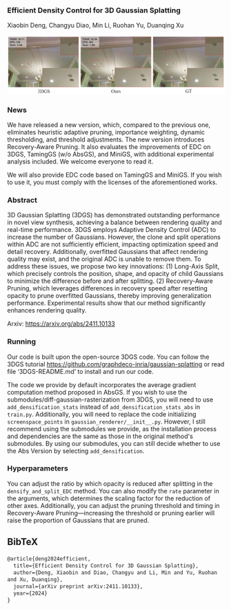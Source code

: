 ### Efficient Density Control for 3D Gaussian Splatting

Xiaobin Deng, Changyu Diao, Min Li, Ruohan Yu, Duanqing Xu<br>

![Teaser image](assets/intro.png)

### News

We have released a new version, which, compared to the previous one, eliminates heuristic adaptive pruning, importance weighting, dynamic thresholding, and threshold adjustments. The new version introduces Recovery-Aware Pruning. It also evaluates the improvements of EDC on 3DGS, TamingGS (w/o AbsGS), and MiniGS, with additional experimental analysis included. We welcome everyone to read it.

We will also provide EDC code based on TamingGS and MiniGS. If you wish to use it, you must comply with the licenses of the aforementioned works.

### Abstract

3D Gaussian Splatting (3DGS) has demonstrated outstanding performance in novel view synthesis, achieving a balance between rendering quality and real-time performance. 3DGS employs Adaptive Density Control (ADC) to increase the number of Gaussians. However, the clone and split operations within ADC are not sufficiently efficient, impacting optimization speed and detail recovery. Additionally, overfitted Gaussians that affect rendering quality may exist, and the original ADC is unable to remove them. To address these issues, we propose two key innovations: (1) Long-Axis Split, which precisely controls the position, shape, and opacity of child Gaussians to minimize the difference before and after splitting. (2) Recovery-Aware Pruning, which leverages differences in recovery speed after resetting opacity to prune overfitted Gaussians, thereby improving generalization performance. Experimental results show that our method significantly enhances rendering quality.

Arxiv: https://arxiv.org/abs/2411.10133

### Running

Our code is built upon the open-source 3DGS code. You can follow the 3DGS tutorial https://github.com/graphdeco-inria/gaussian-splatting or  read file ‘3DGS-README.md’ to install and run our code.

The code we provide by default incorporates the average gradient computation method proposed in AbsGS. If you wish to use the submodules/diff-gaussian-rasterization from 3DGS, you will need to use `add_densification_stats` instead of `add_densification_stats_abs` in `train.py`. Additionally, you will need to replace the code initializing `screenspace_points` in `gaussian_renderer/__init__.py`. However, I still recommend using the submodules we provide, as the installation process and dependencies are the same as those in the original method's submodules. By using our submodules, you can still decide whether to use the Abs Version by selecting `add_densification`.

### Hyperparameters

You can adjust the ratio by which opacity is reduced after splitting in the `densify_and_split_EDC` method. You can also modify the `rate` parameter in the arguments, which determines the scaling factor for the reduction of other axes. Additionally, you can adjust the pruning threshold and timing in Recovery-Aware Pruning—increasing the threshold or pruning earlier will raise the proportion of Gaussians that are pruned.

<section class="section" id="BibTeX">
  <div class="container is-max-desktop content">
    <h2 class="title">BibTeX</h2>
    <pre><code>@article{deng2024efficient,
  title={Efficient Density Control for 3D Gaussian Splatting},
  author={Deng, Xiaobin and Diao, Changyu and Li, Min and Yu, Ruohan and Xu, Duanqing},
  journal={arXiv preprint arXiv:2411.10133},
  year={2024}
}</code></pre>
  </div>
</section>

